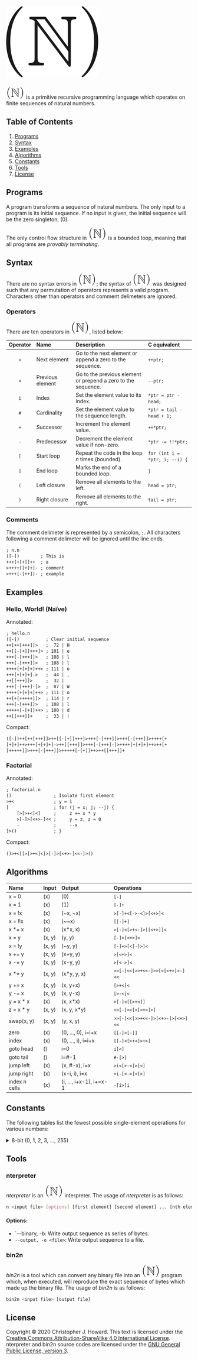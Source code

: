 # ![(**N**)](figures/big-n.svg)

![(**N**)](figures/n.svg) is a primitive recursive programming language which operates on finite sequences of natural numbers.

## Table of Contents

1. [Programs](#programs)
2. [Syntax](#syntax)
3. [Examples](#examples)
4. [Algorithms](#algorithms)
5. [Constants](#constants)
6. [Tools](#tools)
7. [License](#license)

## Programs

A program transforms a sequence of natural numbers. The only input to a program is its initial sequence. If no input is given, the initial sequence will be the zero singleton, (0).

The only control flow structure in ![(**N**)](figures/n.svg) is a bounded loop, meaning that all programs are *provably terminating*.

## Syntax

There are no syntax errors in ![(**N**)](figures/n.svg); the syntax of ![(**N**)](figures/n.svg) was designed such that any permutation of operators represents a valid program. Characters other than operators and comment delimeters are ignored.

### Operators

There are ten operators in ![(**N**)](figures/n.svg), listed below:

| Operator | Name             | Description                                                   | C equivalent                   |
|:--------:|:-----------------|:--------------------------------------------------------------|:-------------------------------|
|   `>`    | Next element     | Go to the next element or append a zero to the sequence.      | `++ptr;`                       |
|   `<`    | Previous element | Go to the previous element or prepend a zero to the sequence. | `--ptr;`                       |
|   `i`    | Index            | Set the element value to its index.                           | `*ptr = ptr - head;`           |
|   `#`    | Cardinality      | Set the element value to the sequence length.                 | `*ptr = tail - head + 1;`      |
|   `+`    | Successor        | Increment the element value.                                  | `++*ptr;`                      |
|   `-`    | Predecessor      | Decrement the element value if non-zero.                      | `*ptr -= !!*ptr;`              |
|   `[`    | Start loop       | Repeat the code in the loop *n* times (bounded).              | `for (int i = *ptr; i; --i) {` |
|   `]`    | End loop         | Marks the end of a bounded loop.                              | `}`                            |
|   `(`    | Left closure     | Remove all elements to the left.                              | `head = ptr;`                  |
|   `)`    | Right closure    | Remove all elements to the right.                             | `tail = ptr;`                  |

### Comments

The comment delimeter is represented by a semicolon, `;`. All characters following a comment delimeter will be ignored until the line ends.

```.bf
; n.n
([-])        ; This is
+++[+[+]]++  ; a
>++++[[+]+]- ; comment
>+++[-[++]]- ; example
```

## Examples

### Hello, World! (Naïve)

Annotated:

```.bf
; hello.n
([-])          ; Clear initial sequence
++[++[+++]]>   ;  72 | H 
++[[-[+]]+++]> ; 101 | e
+++[-[+++]]>   ; 108 | l
+++[-[+++]]>   ; 108 | l
++++[+[+]+]++> ; 111 | o
+++[+[+]+]->   ;  44 | ,
++[[+++]]>     ;  32 |  
+++[-[+++]-]>  ;  87 | W
++++[+[+]+]++> ; 111 | o
++[+[+++++]]>  ; 114 | r
+++[-[+++]]>   ; 108 | l
+++++[-[+]]++> ; 100 | d
++[[+++]]+     ;  33 | !
```

Compact:

```.bf
([-])++[++[+++]]>++[[-[+]]+++]>+++[-[+++]]>+++[-[+++]]>++++[+[+]+]++>+++[+[+]+]->++[[+++]]>+++[-[+++]-]>++++[+[+]+]++>++[+[+++++]]>+++[-[+++]]>+++++[-[+]]++>++[[+++]]+
```

### Factorial

Annotated:

```.bf
; factorial.n
()                ; Isolate first element
>+<               ; y = 1
[                 ; for (j = x; j; --j) {
    [>[>+<]<]     ;     z += x * y
    >[-]>[<+>-]<< ;     y = z, z = 0
    -             ;     --x
]>()              ; }
```

Compact:

```.bf
()>+<[[>[>+<]<]>[-]>[<+>-]<<-]>()
```

## Algorithms

| Name          | Input  | Output                  | Operations                       |
|:--------------|:-------|:------------------------|:---------------------------------|
| x = 0         | (x)    | (0)                     | `[-]`                            |
| x = 1         | (x)    | (1)                     | `[-]+`                           |
| x = !x        | (x)    | (~x, ~x)                | `>[-]+<[->-<]>[<+>]<`            |
| x = !!x       | (x)    | (~~x)                   | `[[-]+]`                         |
| x *= x        | (x)    | (x*x, x)                | `>[-]<[>+<-]>[[<+>]]<`           |
| x = y         | (x, y) | (y, y)                  | `[-]>[<+>]<`                     |
| x = !y        | (x, y) | (~y, y)                 | `[-]+>[<[-]>]<`                  |
| x += y        | (x, y) | (x+y, y)                | `>[<+>]<`                        |
| x -= y        | (x, y) | (x-y, y)                | `>[<->]<`                        |
| x *= y        | (x, y) | (x*y, y, x)             | `>>[-]<<[>>+<<-]>>[<[<+>]>-]<<`  |
| y += x        | (x, y) | (x, y+x)                | `[>+<]<`                         |
| y -= x        | (x, y) | (x, y-x)                | `[>-<]<`                         |
| y = x * x     | (x)    | (x, x*x)                | `>[-]<[[>+<]]`                   |
| z = x * y     | (x, y) | (x, y, x*y)             | `>>[-]<<[>[>+<]<]`               |
| swap(x, y)    | (x, y) | (y, x, y)               | `>>[-]<<[>>+<<-]>[<+>-]>[<+>]<<` |
| zero          | (x)    | (0, ..., 0), i=i+x      | `[[-]>[-]]`                      |
| index         | (x)    | (0, ..., i), i=i+x      | `[[-]<[>+<]>+>]`                 |
| goto head     | ()     | i=0                     | `i[<]`                           |
| goto tail     | ()     | i=#-1                   | `#-[>]`                          |
| jump left     | (x)    | (x, #-x), i=x           | `>i<[>-<]>[<]`                   |
| jump right    | (x)    | (x-i, i), i=x           | `>i-[<->]<[>]`                   |
| index n cells | (x)    | (i, ..., i+x-1), i+=x-1 | `-[i>]i`                         |

## Constants

The following tables list the fewest possible single-element operations for various numbers:

<details>
<summary>8-bit (0, 1, 2, 3, ..., 255)</summary>

| Dec | Hex  | Operations         | Length |
|----:|:----:|:-------------------|-------:|
|   0 | 0x00 |                    |      0 |
|   1 | 0x01 | `+`                |      1 |
|   2 | 0x02 | `++`               |      2 |
|   3 | 0x03 | `+++`              |      3 |
|   4 | 0x04 | `++++`             |      4 |
|   5 | 0x05 | `+++++`            |      5 |
|   6 | 0x06 | `++++++`           |      6 |
|   7 | 0x07 | `+++++++`          |      7 |
|   8 | 0x08 | `++++[+]`          |      7 |
|   9 | 0x09 | `+++[++]`          |      7 |
|  10 | 0x0A | `+++++[+]`         |      8 |
|  11 | 0x0B | `++[[+]+]`         |      8 |
|  12 | 0x0C | `++++[++]`         |      8 |
|  13 | 0x0D | `++++[++]+`        |      9 |
|  14 | 0x0E | `++[+[+]]`         |      8 |
|  15 | 0x0F | `+++++[++]`        |      9 |
|  16 | 0x10 | `++++[+++]`        |      9 |
|  17 | 0x11 | `+++[[+]-]`        |      9 |
|  18 | 0x12 | `++[[++]]`         |      8 |
|  19 | 0x13 | `++[[++]]+`        |      9 |
|  20 | 0x14 | `++[++[+]]`        |      9 |
|  21 | 0x15 | `++[++[+]]+`       |     10 |
|  22 | 0x16 | `++[[++]+]`        |      9 |
|  23 | 0x17 | `+++[[+]]-`        |      9 |
|  24 | 0x18 | `+++[[+]]`         |      8 |
|  25 | 0x19 | `+++[[+]]+`        |      9 |
|  26 | 0x1A | `+++[[+]]++`       |     10 |
|  27 | 0x1B | `++[[+++]-]`       |     10 |
|  28 | 0x1C | `++[+[++]]--`      |     11 |
|  29 | 0x1D | `++[+[++]]-`       |     10 |
|  30 | 0x1E | `++[+[++]]`        |      9 |
|  31 | 0x1F | `+++[[+]+]`        |      9 |
|  32 | 0x20 | `++[[+++]]`        |      9 |
|  33 | 0x21 | `++[[+++]]+`       |     10 |
|  34 | 0x22 | `++++[-[+]]`       |     10 |
|  35 | 0x23 | `++++[-[+]]+`      |     11 |
|  36 | 0x24 | `+++[+[+]]--`      |     11 |
|  37 | 0x25 | `+++[+[+]]-`       |     10 |
|  38 | 0x26 | `+++[+[+]]`        |      9 |
|  39 | 0x27 | `+++[+[+]]+`       |     10 |
|  40 | 0x28 | `+++[+[+]]++`      |     11 |
|  41 | 0x29 | `+++[-[++]]-`      |     11 |
|  42 | 0x2A | `+++[-[++]]`       |     10 |
|  43 | 0x2B | `+++[-[++]]+`      |     11 |
|  44 | 0x2C | `+++[+[+]+]-`      |     11 |
|  45 | 0x2D | `+++[+[+]+]`       |     10 |
|  46 | 0x2E | `+++[+[+]+]+`      |     11 |
|  47 | 0x2F | `++[+[+++]-]`      |     11 |
|  48 | 0x30 | `++++[[+]-]-`      |     11 |
|  49 | 0x31 | `++++[[+]-]`       |     10 |
|  50 | 0x32 | `++[[++++]]`       |     10 |
|  51 | 0x33 | `+++[++[+]]-`      |     11 |
|  52 | 0x34 | `+++[++[+]]`       |     10 |
|  53 | 0x35 | `+++[++[+]]+`      |     11 |
|  54 | 0x36 | `++[+++[++]]`      |     11 |
|  55 | 0x37 | `+++[-[++]+]`      |     11 |
|  56 | 0x38 | `++[[++++]+]`      |     11 |
|  57 | 0x39 | `++[+[+++]+]`      |     11 |
|  58 | 0x3A | `+++[++[+]+]-`     |     12 |
|  59 | 0x3B | `+++[++[+]+]`      |     11 |
|  60 | 0x3C | `+++[++[+]+]+`     |     12 |
|  61 | 0x3D | `++++[[+]]---`     |     12 |
|  62 | 0x3E | `++++[[+]]--`      |     11 |
|  63 | 0x3F | `++++[[+]]-`       |     10 |
|  64 | 0x40 | `++++[[+]]`        |      9 |
|  65 | 0x41 | `++++[[+]]+`       |     10 |
|  66 | 0x42 | `++++[[+]]++`      |     11 |
|  67 | 0x43 | `+++[[++]-]-`      |     11 |
|  68 | 0x44 | `+++[[++]-]`       |     10 |
|  69 | 0x45 | `+++[[++]-]+`      |     11 |
|  70 | 0x46 | `+++[[++]-]++`     |     12 |
|  71 | 0x47 | `++[++[+++]]-`     |     12 |
|  72 | 0x48 | `++[++[+++]]`      |     11 |
|  73 | 0x49 | `+++[+++[+]+]`     |     12 |
|  74 | 0x4A | `++[+[++++]-]`     |     12 |
|  75 | 0x4B | `+++[+[+]][+]-`    |     13 |
|  76 | 0x4C | `+++[+[+]][+]`     |     12 |
|  77 | 0x4D | `++++[[+]+]--`     |     12 |
|  78 | 0x4E | `++++[[+]+]-`      |     11 |
|  79 | 0x4F | `++++[[+]+]`       |     10 |
|  80 | 0x50 | `+++[[++]]-`       |     10 |
|  81 | 0x51 | `+++[[++]]`        |      9 |
|  82 | 0x52 | `+++[[++]]+`       |     10 |
|  83 | 0x53 | `+++[[++]]++`      |     11 |
|  84 | 0x54 | `++++[--[++]]`     |     12 |
|  85 | 0x55 | `++++[--[++]]+`    |     13 |
|  86 | 0x56 | `++[+[++++]+]`     |     12 |
|  87 | 0x57 | `+++[-[+++]-]`     |     12 |
|  88 | 0x58 | `+++[-[+++]-]+`    |     13 |
|  89 | 0x59 | `+++[+[+]+][+]-`   |     14 |
|  90 | 0x5A | `+++[+[+]+][+]`    |     13 |
|  91 | 0x5B | `++++[+[+]]---`    |     13 |
|  92 | 0x5C | `++++[+[+]]--`     |     12 |
|  93 | 0x5D | `++++[+[+]]-`      |     11 |
|  94 | 0x5E | `++++[+[+]]`       |     10 |
|  95 | 0x5F | `++++[+[+]]+`      |     11 |
|  96 | 0x60 | `++++[+[+]]++`     |     12 |
|  97 | 0x61 | `+++++[-[+]]-`     |     12 |
|  98 | 0x62 | `+++++[-[+]]`      |     11 |
|  99 | 0x63 | `+++++[-[+]]+`     |     12 |
| 100 | 0x64 | `+++++[-[+]]++`    |     13 |
| 101 | 0x65 | `++[[-[+]]+++]`    |     13 |
| 102 | 0x66 | `++++[-[+]][++]`   |     14 |
| 103 | 0x67 | `+++[++[+]][+]-`   |     14 |
| 104 | 0x68 | `+++[++[+]][+]`    |     13 |
| 105 | 0x69 | `+++[+[++]-]--`    |     13 |
| 106 | 0x6A | `+++[+[++]-]-`     |     12 |
| 107 | 0x6B | `+++[+[++]-]`      |     11 |
| 108 | 0x6C | `+++[-[+++]]`      |     11 |
| 109 | 0x6D | `++++[+[+]+]`      |     11 |
| 110 | 0x6E | `++++[+[+]+]+`     |     12 |
| 111 | 0x6F | `++++[+[+]+]++`    |     13 |
| 112 | 0x70 | `++[++++[+++]]`    |     13 |
| 113 | 0x71 | `++[+[+++++]]-`    |     13 |
| 114 | 0x72 | `++[+[+++++]]`     |     12 |
| 115 | 0x73 | `++[+[+++++]]+`    |     13 |
| 116 | 0x74 | `++[++[++++]+]`    |     13 |
| 117 | 0x75 | `+++[+[++]]---`    |     13 |
| 118 | 0x76 | `+++[+[++]]--`     |     12 |
| 119 | 0x77 | `+++[+[++]]-`      |     11 |
| 120 | 0x78 | `+++[+[++]]`       |     10 |
| 121 | 0x79 | `+++[+[++]]+`      |     11 |
| 122 | 0x7A | `+++[+[++]]++`     |     12 |
| 123 | 0x7B | `++++[++[+]]-`     |     12 |
| 124 | 0x7C | `++++[++[+]]`      |     11 |
| 125 | 0x7D | `++++[++[+]]+`     |     12 |
| 126 | 0x7E | `++++[++[+]]++`    |     13 |
| 127 | 0x7F | `++[[[+]-]]--`     |     12 |
| 128 | 0x80 | `++[[[+]-]]-`      |     11 |
| 129 | 0x81 | `++[[[+]-]]`       |     10 |
| 130 | 0x82 | `++[[[+]-]]+`      |     11 |
| 131 | 0x83 | `++[[[+]-]]++`     |     12 |
| 132 | 0x84 | `+++[+[++]+]-`     |     12 |
| 133 | 0x85 | `+++[+[++]+]`      |     11 |
| 134 | 0x86 | `+++[+[++]+]+`     |     12 |
| 135 | 0x87 | `+++[+[++]+]++`    |     13 |
| 136 | 0x88 | `+++[[++]-][+]`    |     13 |
| 137 | 0x89 | `++[[+++][+]+]`    |     13 |
| 138 | 0x8A | `++++[++[+]+]-`    |     13 |
| 139 | 0x8B | `++++[++[+]+]`     |     12 |
| 140 | 0x8C | `++++[++[+]+]+`    |     13 |
| 141 | 0x8D | `++++[++[+]+]++`   |     14 |
| 142 | 0x8E | `++[++[++]-[+]]`   |     14 |
| 143 | 0x8F | `++[++[++]-[+]]+`  |     15 |
| 144 | 0x90 | `+++[++[++]-]--`   |     14 |
| 145 | 0x91 | `+++[++[++]-]-`    |     13 |
| 146 | 0x92 | `+++[++[++]-]`     |     12 |
| 147 | 0x93 | `+++[++[++]-]+`    |     13 |
| 148 | 0x94 | `+++[++[++]-]++`   |     14 |
| 149 | 0x95 | `+++[[+++]--]-`    |     13 |
| 150 | 0x96 | `+++[[+++]--]`     |     12 |
| 151 | 0x97 | `+++[[+++]--]+`    |     13 |
| 152 | 0x98 | `++[[++][++]-]`    |     13 |
| 153 | 0x99 | `++++[+++[+]]-`    |     13 |
| 154 | 0x9A | `++++[+++[+]]`     |     12 |
| 155 | 0x9B | `++++[+++[+]]+`    |     13 |
| 156 | 0x9C | `++[++[+++++]]`    |     13 |
| 157 | 0x9D | `++[[[+]]---]`     |     12 |
| 158 | 0x9E | `+++++[[+]]--`     |     12 |
| 159 | 0x9F | `+++++[[+]]-`      |     11 |
| 160 | 0xA0 | `+++++[[+]]`       |     10 |
| 161 | 0xA1 | `+++++[[+]]+`      |     11 |
| 162 | 0xA2 | `+++++[[+]]++`     |     12 |
| 163 | 0xA3 | `+++++[[+]]+++`    |     13 |
| 164 | 0xA4 | `++++[-[++]-]`     |     12 |
| 165 | 0xA5 | `++++[-[++]-]+`    |     13 |
| 166 | 0xA6 | `++++[-[++]-]++`   |     14 |
| 167 | 0xA7 | `++++[-[++]-]+++`  |     15 |
| 168 | 0xA8 | `++++[+++[+]+]-`   |     14 |
| 169 | 0xA9 | `++++[+++[+]+]`    |     13 |
| 170 | 0xAA | `+++[[+++]-]-`     |     12 |
| 171 | 0xAB | `+++[[+++]-]`      |     11 |
| 172 | 0xAC | `+++[++[++]+]`     |     12 |
| 173 | 0xAD | `+++[++[++]+]+`    |     13 |
| 174 | 0xAE | `+++[++[++]+]++`   |     14 |
| 175 | 0xAF | `+++[++[++]+]+++`  |     15 |
| 176 | 0xB0 | `++[++[+]+[++]]-`  |     15 |
| 177 | 0xB1 | `++[++[+]+[++]]`   |     14 |
| 178 | 0xB2 | `++[[++++]-[+]]`   |     14 |
| 179 | 0xB3 | `++[[++++]-[+]]+`  |     15 |
| 180 | 0xB4 | `+++[+[+]+][+++]`  |     15 |
| 181 | 0xB5 | `++[+[+++]-[+]]-`  |     15 |
| 182 | 0xB6 | `++[+[+++]-[+]]`   |     14 |
| 183 | 0xB7 | `++++[++++[+]]-`   |     14 |
| 184 | 0xB8 | `++++[++++[+]]`    |     13 |
| 185 | 0xB9 | `+++[+++[++]-]`    |     13 |
| 186 | 0xBA | `++++[+[+]]-[+]`   |     14 |
| 187 | 0xBB | `++++[+[+]][+]-`   |     14 |
| 188 | 0xBC | `++++[+[+]][+]`    |     13 |
| 189 | 0xBD | `+++++[[+]+]--`    |     13 |
| 190 | 0xBE | `+++++[[+]+]-`     |     12 |
| 191 | 0xBF | `+++++[[+]+]`      |     11 |
| 192 | 0xC0 | `+++[[+++]]`       |     10 |
| 193 | 0xC1 | `+++[[+++]]+`      |     11 |
| 194 | 0xC2 | `+++[[+++]]++`     |     12 |
| 195 | 0xC3 | `++++++[-[+]-]`    |     13 |
| 196 | 0xC4 | `++++++[-[+]-]+`   |     14 |
| 197 | 0xC5 | `+++[+++[++]]-`    |     13 |
| 198 | 0xC6 | `+++[+++[++]]`     |     12 |
| 199 | 0xC7 | `+++[+++[++]]+`    |     13 |
| 200 | 0xC8 | `++[+[+++][+]]`    |     13 |
| 201 | 0xC9 | `++++[-[++]]---`   |     14 |
| 202 | 0xCA | `++++[-[++]]--`    |     13 |
| 203 | 0xCB | `++++[-[++]]-`     |     12 |
| 204 | 0xCC | `++++[-[++]]`      |     11 |
| 205 | 0xCD | `++++[-[++]]+`     |     12 |
| 206 | 0xCE | `++++[-[++]]++`    |     13 |
| 207 | 0xCF | `++++[-[++]]+++`   |     14 |
| 208 | 0xD0 | `++++[-[++]]++++`  |     15 |
| 209 | 0xD1 | `++[+[+++][+]+]`   |     14 |
| 210 | 0xD2 | `+++[+++[++]+]-`   |     14 |
| 211 | 0xD3 | `+++[+++[++]+]`    |     13 |
| 212 | 0xD4 | `+++[[+++]+]-`     |     12 |
| 213 | 0xD5 | `+++[[+++]+]`      |     11 |
| 214 | 0xD6 | `+++[[+++]+]+`     |     12 |
| 215 | 0xD7 | `+++[[+++]+]++`    |     13 |
| 216 | 0xD8 | `+++[-[+++]][+]`   |     14 |
| 217 | 0xD9 | `+++[-[+++]][+]+`  |     15 |
| 218 | 0xDA | `++++[+[+]+][+]`   |     14 |
| 219 | 0xDB | `+++[-[++++]]-`    |     13 |
| 220 | 0xDC | `+++[-[++++]]`     |     12 |
| 221 | 0xDD | `+++++[+[+]]-`     |     12 |
| 222 | 0xDE | `+++++[+[+]]`      |     11 |
| 223 | 0xDF | `+++++[+[+]]+`     |     12 |
| 224 | 0xE0 | `+++++[+[+]]++`    |     13 |
| 225 | 0xE1 | `+++++[+[+]]+++`   |     14 |
| 226 | 0xE2 | `+++++[+[+]]++++`  |     15 |
| 227 | 0xE3 | `++[+[+++]+[+]+]`  |     15 |
| 228 | 0xE4 | `++[+[+++++]][+]`  |     15 |
| 229 | 0xE5 | `++++[+++++[+]+]`  |     15 |
| 230 | 0xE6 | `++++[+++++[+]+]+` |     16 |
| 231 | 0xE7 | `+++[[+++]++]---`  |     15 |
| 232 | 0xE8 | `+++[[+++]++]--`   |     14 |
| 233 | 0xE9 | `+++[[+++]++]-`    |     13 |
| 234 | 0xEA | `+++[[+++]++]`     |     12 |
| 235 | 0xEB | `+++[[+++]++]+`    |     13 |
| 236 | 0xEC | `+++[++++[++]]-`   |     14 |
| 237 | 0xED | `+++[++++[++]]`    |     13 |
| 238 | 0xEE | `+++[++++[++]]+`   |     14 |
| 239 | 0xEF | `+++[+[++]][+]-`   |     14 |
| 240 | 0xF0 | `+++[+[++]][+]`    |     13 |
| 241 | 0xF1 | `+++[+[++]][+]+`   |     14 |
| 242 | 0xF2 | `++++[-[++]+]--`   |     14 |
| 243 | 0xF3 | `++++[-[++]+]-`    |     13 |
| 244 | 0xF4 | `++++[-[++]+]`     |     12 |
| 245 | 0xF5 | `++++[-[++]+]+`    |     13 |
| 246 | 0xF6 | `++++[-[++]+]++`   |     14 |
| 247 | 0xF7 | `++++[-[++]+]+++`  |     15 |
| 248 | 0xF8 | `++++[++[+]][+]`   |     14 |
| 249 | 0xF9 | `++[[+++]-[++]]`   |     14 |
| 250 | 0xFA | `+++[++++[++]+]`   |     14 |
| 251 | 0xFB | `+++[-[++++]+]`    |     13 |
| 252 | 0xFC | `+++++[+[+]+]-`    |     13 |
| 253 | 0xFD | `+++++[+[+]+]`     |     12 |
| 254 | 0xFE | `+++++[+[+]+]+`    |     13 |
| 255 | 0xFF | `+++[+[+++]-]`     |     12 |

</details>

## Tools

### nterpreter

*nterpreter* is an ![(**N**)](figures/n.svg) interpreter. The usage of *nterpreter* is as follows:

```.sh
n <input file> [options] [first element] [second element] ... [nth element]
```

#### Options:

* `--binary, -b: Write output sequence as series of bytes.
* `--output, -o <file>`: Write output sequence to a file.

### bin2n

*bin2n* is a tool which can convert any binary file into an ![(**N**)](figures/n.svg) program which, when executed, will reproduce the exact sequence of bytes which made up the binary file. The usage of *bin2n* is as follows:

```.sh
bin2n <input file> [output file]
```

## License

Copyright © 2020 Christopher J. Howard. This text is licensed under the [Creative Commons Attribution-ShareAlike 4.0 International License](https://creativecommons.org/licenses/by-sa/4.0/). nterpreter and bin2n source codes are licensed under the [GNU General Public License, version 3](./LICENSE.md).
